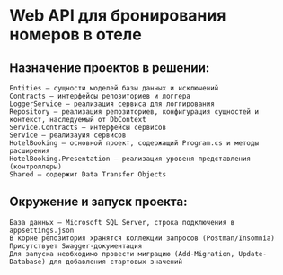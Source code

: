 # Web API для бронирования номеров в отеле
## Назначение проектов в решении:
    Entities — сущности моделей базы данных и исключений
    Contracts — интерфейсы репозиториев и логгера
    LoggerService — реализация сервиса для логгирования
    Repository — реализация репозиториев, конфигурация сущностей и контекст, наследуемый от DbContext
    Service.Contracts — интерфейсы сервисов
    Service — реализауия сервисов
    HotelBooking — основной проект, содержащий Program.cs и методы расширения
    HotelBooking.Presentation — реализация уровеня представления (контроллеры)
    Shared — содержит Data Transfer Objects
## Окружение и запуск проекта:
    База данных — Microsoft SQL Server, строка подключения в appsettings.json
    В корне репозитория хранятся коллекции запросов (Postman/Insomnia)
    Присутствует Swagger-документация
    Для запуска необходимо провести миграцию (Add-Migration, Update-Database) для добавления стартовых значений
